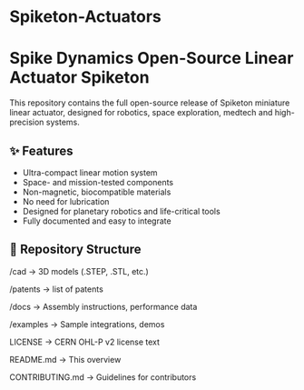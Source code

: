 # Spiketon-Actuators

# Spike Dynamics Open-Source Linear Actuator Spiketon

This repository contains the full open-source release of Spiketon miniature linear actuator, designed for robotics, space exploration, medtech and high-precision systems.

## ✨ Features
- Ultra-compact linear motion system
- Space- and mission-tested components
- Non-magnetic, biocompatible materials
- No need for lubrication
- Designed for planetary robotics and life-critical tools
- Fully documented and easy to integrate

## 📁 Repository Structure

/cad → 3D models (.STEP, .STL, etc.)

/patents  → list of patents

/docs → Assembly instructions, performance data

/examples → Sample integrations, demos

LICENSE → CERN OHL-P v2 license text

README.md → This overview

CONTRIBUTING.md → Guidelines for contributors



